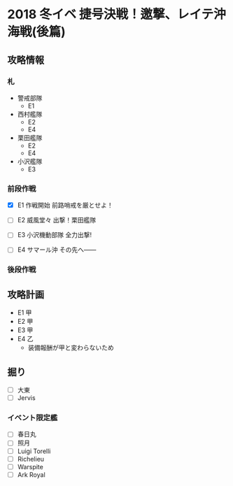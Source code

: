 # 2018 冬イベ 捷号決戦！邀撃、レイテ沖海戦(後篇)


## 攻略情報
### 札

- 警戒部隊
	- E1
- 西村艦隊
	- E2
	- E4
- 栗田艦隊
	- E2
	- E4
- 小沢艦隊
	- E3

### 前段作戦

- [x] E1 作戦開始 前路哨戒を厳とせよ！

- [ ] E2 威風堂々 出撃！栗田艦隊

- [ ] E3 小沢機動部隊 全力出撃!

- [ ] E4 サマール沖 その先へ――

### 後段作戦


## 攻略計画

- E1 甲
- E2 甲
- E3 甲
- E4 乙
	- 装備報酬が甲と変わらないため


## 掘り

- [ ] 大東
- [ ] Jervis

### イベント限定艦

- [ ] 春日丸
- [ ] 照月
- [ ] Luigi Torelli
- [ ] Richelieu
- [ ] Warspite
- [ ] Ark Royal
